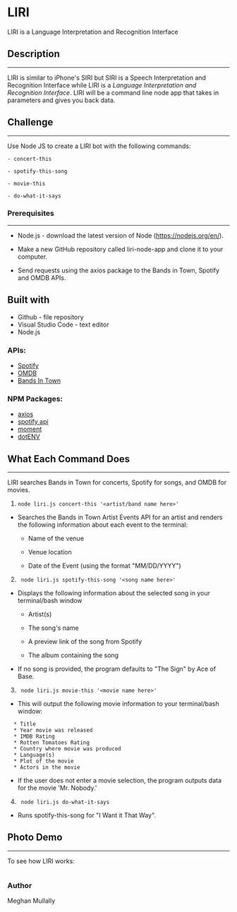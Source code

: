 # LIRI

LIRI is a Language Interpretation and Recognition Interface 

## Description
------
LIRI is similar to iPhone's SIRI but SIRI is a Speech Interpretation and Recognition Interface while LIRI is a *Language Interpretation and Recognition Interface*. LIRI will be a command line node app that takes in parameters and gives you back data.

## Challenge 
------
Use Node JS to create a LIRI bot with the following commands:

```
- concert-this
```
```
- spotify-this-song
```
```
- movie-this
```
```
- do-what-it-says
```
### Prerequisites
 ------
 - Node.js - download the latest version of Node (https://nodejs.org/en/).

- Make a new GitHub repository called liri-node-app and clone it to your computer.

- Send requests using the axios package to the Bands in Town, Spotify and OMDB APIs.


## Built with 
- Github - file repository 
- Visual Studio Code - text editor 
- Node.js 

### APIs:

- [Spotify](https://developer.spotify.com/)
- [OMDB](http://www.omdbapi.com)
- [Bands In Town](http://www.artists.bandsintown.com/bandsintown-api)


### NPM Packages:

- [axios](https://www.npmjs.com/package/axios)
- [spotify api](https://www.npmjs.com/package/node-spotify-api)
- [moment](https://www.npmjs.com/package/moment)
- [dotENV](https://www.npmjs.com/package/dotenv)


## What Each Command Does 
------
LIRI searches Bands in Town for concerts, Spotify for songs, and OMDB for movies.

1. ``` node liri.js concert-this '<artist/band name here>' ```

* Searches the Bands in Town Artist Events API for an artist and renders the following information about each event to the terminal:

  * Name of the venue

  * Venue location

  * Date of the Event (using the format "MM/DD/YYYY")

2. ``` node liri.js spotify-this-song '<song name here>'```

* Displays the following information about the selected song in your terminal/bash window

  * Artist(s)

  * The song's name

  * A preview link of the song from Spotify

  * The album containing the song

* If no song is provided, the program defaults to "The Sign" by Ace of Base.

3. ``` node liri.js movie-this '<movie name here>'```

* This will output the following movie information to your terminal/bash window:
```
  * Title
  * Year movie was released
  * IMDB Rating
  * Rotten Tomatoes Rating
  * Country where movie was produced
  * Language(s)
  * Plot of the movie
  * Actors in the movie
  ```
  
* If the user does not enter a movie selection, the program outputs data for the movie 'Mr. Nobody.'

4. ``` node liri.js do-what-it-says```

 * Runs spotify-this-song for "I Want it That Way".



## Photo Demo
------
To see how LIRI works: 

<img scr="./assets/image/lIRI.png">


 ### Author 

 Meghan Mullally